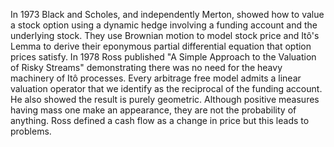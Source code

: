 In 1973 Black and Scholes, and independently Merton, showed how to value a stock option
using a dynamic hedge involving a funding account and the underlying stock.
They use Brownian motion to model stock price and Itô's Lemma 
to derive their eponymous partial differential equation that option prices satisfy.
In 1978 Ross published "A Simple Approach to the Valuation of Risky Streams"
demonstrating there was no need for the heavy machinery of Itô processes.
Every arbitrage free model admits a linear valuation
operator that we identify as the reciprocal of the funding account.
He also showed the result is purely geometric. Although positive measures
having mass one make an appearance, they are not the probability of anything.
Ross defined a cash flow as a change in price but this leads to problems.
